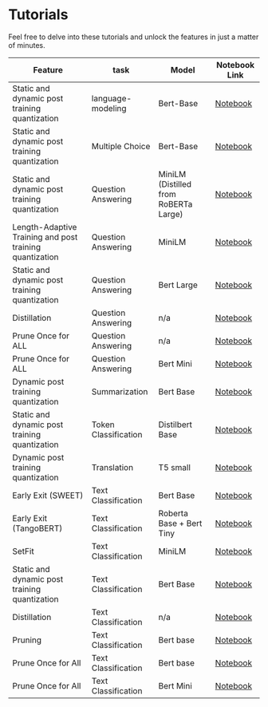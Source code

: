 Tutorials
===========================
Feel free to delve into these tutorials and unlock the features in just a matter of minutes. 


| Feature |task |Model| Notebook Link        |
| ------- | --------------------------------------------- | ----------------- | -------------------- |
|Static and dynamic post training quantization|language-modeling|Bert-Base|[Notebook](./pytorch/language-modeling/bert-base-uncased.ipynb)|
|Static and dynamic post training quantization|Multiple Choice|Bert-Base|[Notebook](./pytorch/multiple-choice/bert-base-uncased_SWAG.ipynb)|
|Static and dynamic post training quantization|Question Answering|MiniLM (Distilled from RoBERTa Large)|[Notebook](./pytorch/question-answering/Dynamic_MiniLM_SQuAD.ipynb)|
|Length-Adaptive Training and post training quantization|Question Answering|MiniLM|[Notebook](./pytorch/question-answering/Dynamic_MiniLM_SQuAD.ipynb)|
|Static and dynamic post training quantization|Question Answering|Bert Large|[Notebook](./pytorch/question-answering/bert-large-uncased-whole-word-masking-finetuned-squad.ipynb)|
|Distillation|Question Answering|n/a|[Notebook](./pytorch/question-answering/distillation.ipynb)|
|Prune Once for ALL|Question Answering|n/a|[Notebook](./pytorch/question-answering/orchestrate_optimizations.ipynb)|
|Prune Once for ALL|Question Answering|Bert Mini|[Notebook](./pytorch/question-answering/orchestrate_optimizations_bert_mini.ipynb)|
|Dynamic post training quantization|Summarization|Bert Base|[Notebook](./pytorch/summarization/pegasus-samsum.ipynb)|
|Static and dynamic post training quantization|Token Classification|Distilbert Base|[Notebook](./pytorch/token-classification/distilbert_base_ner.ipynb)|
|Dynamic post training quantization|Translation|T5 small|[Notebook](./pytorch/translation/t5-small.ipynb)|
|Early Exit (SWEET)|Text Classification|Bert Base|[Notebook](./pytorch/text-classification/SWEET.ipynb)|
|Early Exit (TangoBERT)|Text Classification|Roberta Base + Bert Tiny|[Notebook](./pytorch/text-classification/SWEET.ipynb)|
|SetFit|Text Classification|MiniLM|[Notebook](./pytorch/text-classification/SetFit_model_compression_AGNews.ipynb)|
|Static and dynamic post training quantization|Text Classification|Bert Base|[Notebook](./pytorch/text-classification/bert-base-uncased-MRPC.ipynb)|
|Distillation|Text Classification|n/a|[Notebook](./pytorch/translation/distillation.ipynb)|
|Pruning|Text Classification|Bert base|[Notebook](./pytorch/translation/pruning.ipynb)|
|Prune Once for All|Text Classification|Bert base|[Notebook](./pytorch/translation/orchestrate_optimizations.ipynb)|
|Prune Once for All|Text Classification|Bert Mini|[Notebook](./pytorch/translation/orchestrate_optimizations_bert_mini.ipynb)|
